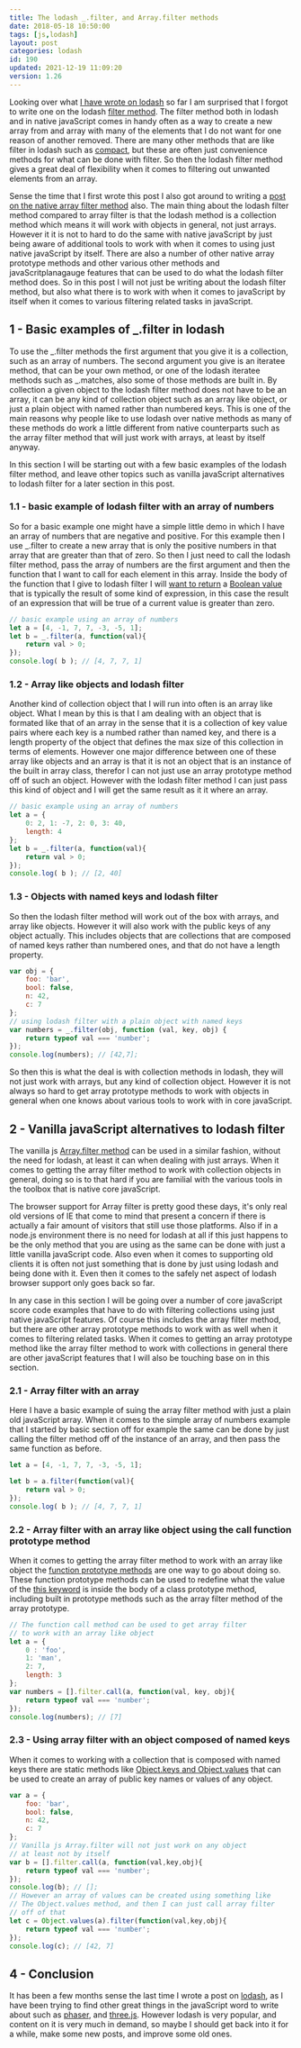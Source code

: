 ```yaml
---
title: The lodash _.filter, and Array.filter methods
date: 2018-05-18 10:50:00
tags: [js,lodash]
layout: post
categories: lodash
id: 190
updated: 2021-12-19 11:09:20
version: 1.26
---
```


Looking over what [I have wrote on lodash](/categories/lodash) so far I am surprised that I forgot to write one on the lodash [filter method](https://lodash.com/docs/4.17.10#filter). The filter method both in lodash and in native javaScript comes in handy often as a way to create a new array from and array with many of the elements that I do not want for one reason of another removed. There are many other methods that are like filter in lodash such as [compact](/2018/08/09/lodash_compact/), but these are often just convenience methods for what can be done with filter. So then the lodash filter method gives a great deal of flexibility when it comes to filtering out unwanted elements from an array.

Sense the time that I first wrote this post I also got around to writing a [post on the native array filter method](/2020/10/03/js-array-filter/) also. The main thing about the lodash filter method compared to array filter is that the lodash method is a collection method which means it will work with objects in general, not just arrays. However it it is not to hard to do the same with native javaScript by just being aware of additional tools to work with when it comes to using just native javaScript by itself. There are also a number of other native array prototype methods and other various other methods and javaScritplanagauge features that can be used to do what the lodash filter method does. So in this post I will not just be writing about the lodash filter method, but also what there is to work with when it comes to javaScript by itself when it comes to various filtering related tasks in javaScript.

<!-- more -->

## 1 - Basic examples of \_.filter in lodash

To use the \_.filter methods the first argument that you give it is a collection, such as an array of numbers. The second argument you give is an iteratee method, that can be your own method, or one of the lodash iteratee methods such as \_.matches, also some of those methods are built in. By collection a given object to the lodash filter method does not have to be an array, it can be any kind of collection object such as an array like object, or just a plain object with named rather than numbered keys. This is one of the main reasons why people like to use lodash over native methods as many of these methods do work a little different from native counterparts such as the array filter method that will just work with arrays, at least by itself anyway.

In this section I will be starting out with a few basic examples of the lodash filter method, and leave other topics such as vanilla javaScript alternatives to lodash filter for a later section in this post.

### 1.1 - basic example of lodash filter with an array of numbers

So for a basic example one might have a simple little demo in which I have an array of numbers that are negative and positive. For this example then I use \_.filter to create a new array that is only the positive numbers in that array that are greater than that of zero. So then I just need to call the lodash filter method, pass the array of numbers are the first argument and then the function that I want to call for each element in this array. Inside the body of the function that I give to lodash filter I will [want to return](/2019/03/01/js-javascript-return/) a [Boolean value](/2018/11/28/js-booleans/) that is typically the result of some kind of expression, in this case the result of an expression that will be true of a current value is greater than zero.


```js
// basic example using an array of numbers
let a = [4, -1, 7, 7, -3, -5, 1];
let b = _.filter(a, function(val){
    return val > 0;
});
console.log( b ); // [4, 7, 7, 1]
```

### 1.2 - Array like objects and lodash filter

Another kind of collection object that I will run into often is an array like object. What I mean by this is that I am dealing with an object that is formated like that of an array in the sense that it is a collection of key value pairs where each key is a numbed rather than named key, and there is a length property of the object that defines the max size of this collection in terms of elements. However one major difference between one of these array like objects and an array is that it is not an object that is an instance of the built in array class, therefor I can not just use an array prototype method off of such an object. However with the lodash filter method I can just pass this kind of object and I will get the same result as it it where an array.

```js
// basic example using an array of numbers
let a = {
    0: 2, 1: -7, 2: 0, 3: 40,
    length: 4
};
let b = _.filter(a, function(val){
    return val > 0;
});
console.log( b ); // [2, 40]
```

### 1.3 - Objects with named keys and lodash filter

So then the lodash filter method will work out of the box with arrays, and array like objects. However it will also work with the public keys of any object actually. This includes objects that are collections that are composed of named keys rather than numbered ones, and that do not have a length property.

```js
var obj = {
    foo: 'bar',
    bool: false,
    n: 42,
    c: 7
};
// using lodash filter with a plain object with named keys
var numbers = _.filter(obj, function (val, key, obj) {
    return typeof val === 'number';
});
console.log(numbers); // [42,7];
```

So then this is what the deal is with collection methods in lodash, they will not just work with arrays, but any kind of collection object. However it is not always so hard to get array prototype methods to work with objects in general when one knows about various tools to work with in core javaScript.

## 2 - Vanilla javaScript alternatives to lodash filter

The vanilla js [Array.filter method](https://developer.mozilla.org/en-US/docs/Web/JavaScript/Reference/Global_Objects/Array/filter) can be used in a similar fashion, without the need for lodash, at least it can when dealing with just arrays. When it comes to getting the array filter method to work with collection objects in general, doing so is to that hard if you are familial with the various tools in the toolbox that is native core javaScript. 

The browser support for Array filter is pretty good these days, it's only real old versions of IE that come to mind that present a concern if there is actually a fair amount of visitors that still use those platforms. Also if in a node.js environment there is no need for lodash at all if this just happens to be the only method that you are using as the same can be done with just a little vanilla javaScript code. Also even when it comes to supporting old clients it is often not just something that is done by just using lodash and being done with it. Even then it comes to the safely net aspect of lodash browser support only goes back so far.

In any case in this section I will be going over a number of core javaScript score code examples that have to do with filtering collections using just native javaScript features. Of course this includes the array filter method, but there are other array prototype methods to work with as well when it comes to filtering related tasks. When it comes to getting an array prototype method like the array filter method to work with collections in general there are other javaScript features that I will also be touching base on in this section.

### 2.1 - Array filter with an array

Here I have a basic example of suing the array filter method with just a plain old javaScript array. When it comes to the simple array of numbers example that I started by basic section off for example the same can be done by just calling the filter method off of the instance of an array, and then pass the same function as before.

```js
let a = [4, -1, 7, 7, -3, -5, 1];

let b = a.filter(function(val){
    return val > 0;
});
console.log( b ); // [4, 7, 7, 1]
```

### 2.2 - Array filter with an array like object using the call function prototype method

When it comes to getting the array filter method to work with an array like object the [function prototype methods](/2017/09/21/js-call-apply-and-bind/) are one way to go about doing so. These function prototype methods can be used to redefine what the value of the [this keyword](/2017/04/14/js-this-keyword/) is inside the body of a class prototype method, including built in prototype methods such as the array filter method of the array prototype.

```js
// The function call method can be used to get array filter
// to work with an array like object
let a = {
    0 : 'foo',
    1: 'man',
    2: 7,
    length: 3
};
var numbers = [].filter.call(a, function(val, key, obj){
    return typeof val === 'number';
});
console.log(numbers); // [7]
```

### 2.3 - Using array filter with an object composed of named keys

When it comes to working with a collection that is composed with named keys there are static methods like [Object.keys and Object.values](/2018/12/15/js-object-keys/) that can be used to create an array of public key names or values of any object.

```js
var a = {
    foo: 'bar',
    bool: false,
    n: 42,
    c: 7
};
// Vanilla js Array.filter will not just work on any object
// at least not by itself
var b = [].filter.call(a, function(val,key,obj){
    return typeof val === 'number';
});
console.log(b); // [];
// However an array of values can be created using something like
// The Object.values method, and then I can just call array filter
// off of that
let c = Object.values(a).filter(function(val,key,obj){
    return typeof val === 'number';
});
console.log(c); // [42, 7]
```

## 4 - Conclusion

It has been a few months sense the last time I wrote a post on [lodash](https://lodash.com/), as I have been trying to find other great things in the javaScript word to write about such as [phaser](/categories/phaser/), and [three.js](/categories/three-js/). However lodash is very popular, and content on it is very much in demand, so maybe I should get back into it for a while, make some new posts, and improve some old ones.
